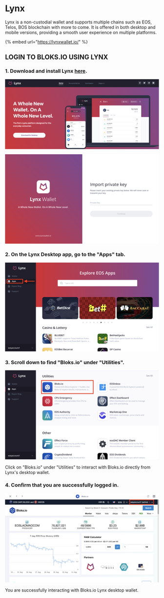 # Lynx

Lynx is a non-custodial wallet and supports multiple chains such as EOS, Telos, BOS blockchain with more to come. It is offered in both desktop and mobile versions, providing a smooth user experience on multiple platforms.

{% embed url="https://lynxwallet.io/" %}

## LOGIN TO BLOKS.IO USING LYNX

### 1. Download and install Lynx [here](https://lynxwallet.io/downloads). 

![](../../.gitbook/assets/image%20%28126%29.png)

![](../../.gitbook/assets/image%20%2826%29.png)

### 2. On the Lynx Desktop app, go to the "Apps" tab.

![](../../.gitbook/assets/image%20%2868%29.png)

### 3. Scroll down to find "Bloks.io" under "Utilities".

![](../../.gitbook/assets/image%20%2891%29.png)

Click on "Bloks.io" under "Utilities" to interact with Bloks.io directly from Lynx's desktop wallet.

### 4. Confirm that you are successfully logged in.

![](../../.gitbook/assets/image%20%2890%29.png)

You are successfully interacting with Bloks.io Lynx desktop wallet.


